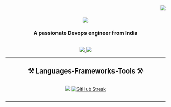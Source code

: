 <img align="right" src="https://visitor-badge.laobi.icu/badge?page_id=salesp07.salesp07" />

<h1 align="center">
    <img src="https://readme-typing-svg.herokuapp.com?font=Times+new+roman&size=23&pause=1000&color=0FA8FC&background=43034B00&center=true&vCenter=true&random=false&width=435&lines=Maneesh+Nirmal" />
</h1>

<h3 align="center">A passionate Devops engineer from India</h3>

<br/>
<!--
<div align="center">
 
 🔭 I’m currently working on **a chat app**
 
 🌱 I’m currently learning **Redis, Tailwind, React Native Expo**

 💬 Ask me about **Node.js, React, Firebase, MongoDB... or anything [here](https://github.com/salesp07/salesp07/issues)**

 ⚡ Fun fact **Game of Thrones Night's Watch cloaks are made from Ikea rugs**
 
 </div>-->
 
<div align="center"> 
  <a href="mailto:maneesh.nir@gmail.com">
    <img src="https://img.shields.io/badge/Gmail-333333?style=for-the-badge&logo=gmail&logoColor=red" />
  </a>
  <a href="https://www.linkedin.com/in/maneesh-nirmal-b41002137/" target="_blank">
    <img src="https://img.shields.io/badge/LinkedIn-0077B5?style=for-the-badge&logo=linkedin&logoColor=white" target="_blank" />
  </a>
</div>

 <hr/>
 
<h2 align="center">⚒️ Languages-Frameworks-Tools ⚒️</h2>
<br/>
<div align="center">
    <img src="https://skillicons.dev/icons?i=aws,docker,kubernetes,ansible,python,php" />
    <a href="https://git.io/streak-stats"><img src="https://github-readme-streak-stats.herokuapp.com?user=Maneeshnirmal%2F&theme=tokyonight&border_radius=4.9" alt="GitHub Streak" /></a>
</div>

<br/>
<hr/>


